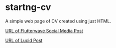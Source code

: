 # startng-cv
A simple web page of CV created using just HTML.

[URL of Flutterwave Social Media Post](https://twitter.com/OluwadaraDaily/status/1164862729104044033)

[URL of Lucid Post](https://lucid.blog/daraoloye99/post/startng-html-exposition-713)

